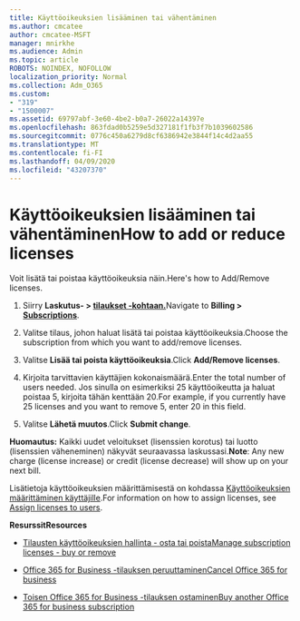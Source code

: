 ```yaml
---
title: Käyttöoikeuksien lisääminen tai vähentäminen
ms.author: cmcatee
author: cmcatee-MSFT
manager: mnirkhe
ms.audience: Admin
ms.topic: article
ROBOTS: NOINDEX, NOFOLLOW
localization_priority: Normal
ms.collection: Adm_O365
ms.custom:
- "319"
- "1500007"
ms.assetid: 69797abf-3e60-4be2-b0a7-26022a14397e
ms.openlocfilehash: 863fdad0b5259e5d327181f1fb3f7b1039602586
ms.sourcegitcommit: 0776c450a6279d8cf6386942e3844f14c4d2aa55
ms.translationtype: MT
ms.contentlocale: fi-FI
ms.lasthandoff: 04/09/2020
ms.locfileid: "43207370"
---
```

# <a name="how-to-add-or-reduce-licenses"></a><span data-ttu-id="d5dd8-102">Käyttöoikeuksien lisääminen tai vähentäminen</span><span class="sxs-lookup"><span data-stu-id="d5dd8-102">How to add or reduce licenses</span></span>

<span data-ttu-id="d5dd8-103">Voit lisätä tai poistaa käyttöoikeuksia näin.</span><span class="sxs-lookup"><span data-stu-id="d5dd8-103">Here's how to Add/Remove licenses.</span></span>
  
1. <span data-ttu-id="d5dd8-104">Siirry **Laskutus- > [tilaukset -kohtaan.](https://portal.office.com/adminportal/home#/subscriptions)**</span><span class="sxs-lookup"><span data-stu-id="d5dd8-104">Navigate to **Billing > [Subscriptions](https://portal.office.com/adminportal/home#/subscriptions)**.</span></span>

2. <span data-ttu-id="d5dd8-105">Valitse tilaus, johon haluat lisätä tai poistaa käyttöoikeuksia.</span><span class="sxs-lookup"><span data-stu-id="d5dd8-105">Choose the subscription from which you want to add/remove licenses.</span></span>

3. <span data-ttu-id="d5dd8-106">Valitse **Lisää tai poista käyttöoikeuksia**.</span><span class="sxs-lookup"><span data-stu-id="d5dd8-106">Click **Add/Remove licenses**.</span></span>

4. <span data-ttu-id="d5dd8-107">Kirjoita tarvittavien käyttäjien kokonaismäärä.</span><span class="sxs-lookup"><span data-stu-id="d5dd8-107">Enter the total number of users needed.</span></span> <span data-ttu-id="d5dd8-108">Jos sinulla on esimerkiksi 25 käyttöoikeutta ja haluat poistaa 5, kirjoita tähän kenttään 20.</span><span class="sxs-lookup"><span data-stu-id="d5dd8-108">For example, if you currently have 25 licenses and you want to remove 5, enter 20 in this field.</span></span>

5. <span data-ttu-id="d5dd8-109">Valitse **Lähetä muutos**.</span><span class="sxs-lookup"><span data-stu-id="d5dd8-109">Click **Submit change**.</span></span>

<span data-ttu-id="d5dd8-110">**Huomautus:** Kaikki uudet veloitukset (lisenssien korotus) tai luotto (lisenssien väheneminen) näkyvät seuraavassa laskussasi.</span><span class="sxs-lookup"><span data-stu-id="d5dd8-110">**Note**: Any new charge (license increase) or credit (license decrease) will show up on your next bill.</span></span>

<span data-ttu-id="d5dd8-111">Lisätietoja käyttöoikeuksien määrittämisestä on kohdassa [Käyttöoikeuksien määrittäminen käyttäjille](https://docs.microsoft.com/microsoft-365/admin/manage/assign-licenses-to-users).</span><span class="sxs-lookup"><span data-stu-id="d5dd8-111">For information on how to assign licenses, see [Assign licenses to users](https://docs.microsoft.com/microsoft-365/admin/manage/assign-licenses-to-users).</span></span>

 <span data-ttu-id="d5dd8-112">**Resurssit**</span><span class="sxs-lookup"><span data-stu-id="d5dd8-112">**Resources**</span></span>
  
- [<span data-ttu-id="d5dd8-113">Tilausten käyttöoikeuksien hallinta - osta tai poista</span><span class="sxs-lookup"><span data-stu-id="d5dd8-113">Manage subscription licenses - buy or remove</span></span>](https://docs.microsoft.com/en-us/microsoft-365/commerce/licenses/buy-licenses)

- [<span data-ttu-id="d5dd8-114">Office 365 for Business -tilauksen peruuttaminen</span><span class="sxs-lookup"><span data-stu-id="d5dd8-114">Cancel Office 365 for business</span></span>](https://support.office.com/article/Cancel-Office-365-for-business-b1bc0bef-4608-4601-813a-cdd9f746709a)

- [<span data-ttu-id="d5dd8-115">Toisen Office 365 for Business -tilauksen ostaminen</span><span class="sxs-lookup"><span data-stu-id="d5dd8-115">Buy another Office 365 for business subscription</span></span>](https://support.office.com/article/Buy-another-Office-365-for-business-subscription-fab3b86c-3359-4042-8692-5d4dc7550b7c)
